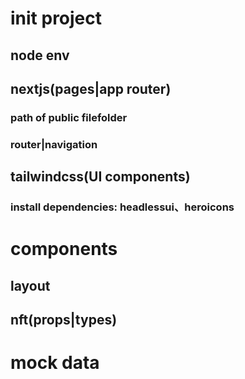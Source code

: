 # init project
## node env
## nextjs(pages|app router)
### path of public filefolder
### router|navigation
## tailwindcss(UI components)
### install dependencies: headlessui、heroicons

# components
## layout
## nft(props|types)

# mock data
